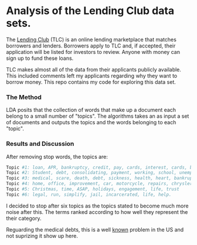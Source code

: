 Analysis of the Lending Club data sets. 
===


The [Lending Club](www.lendingclub.com) (TLC) is an online lending marketplace that matches borrowers and lenders. Borrowers apply to TLC and, if accepted, their application will be listed for investors to review. Anyone with money can sign up to fund these loans.

TLC makes almost all of the data from their applicants publicly available. This included comments left my applicants regarding why they want to borrow money. This repo contains my code for exploring this data set.

### The Method

LDA posits that the collection of words that make up a document each belong to a small number of "topics". The algorithms takes an as input a set of documents and outputs the topics and the words belonging to each "topic".

### Results and Discussion

After removing stop words, the topics are:

```sh
Topic #1: loan, APR, bankruptcy, credit, pay, cards, interest, cards, bills, minimum.
Topic #2: Student, debt, consolidating, payment, working, school, unemployed, job
Topic #3: medical, scare, death, debt, sickness, health, heart, bankruptcies, disease
Topic #4: home, office, improvement, car, motorcycle, repairs, chrysler 
Topic #5: Christmas, time, ASAP, holidays, engagement, life, trust
Topic #6: legal, run, simplify, jail, incarcerated, life, help.
```

I decided to stop after six topics as the topics stated to become much more noise after this. The terms ranked according to how well they represent the their category. 

Reguarding the medical debts, this is a well [known](http://www.theatlantic.com/health/archive/2014/10/why-americans-are-drowning-in-medical-debt/381163/) problem in the US and not suprizing it show up here.

